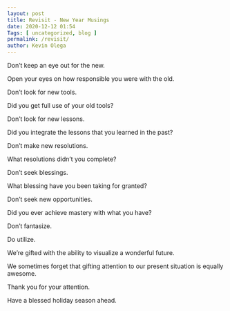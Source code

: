 ```yaml
--- 
layout: post 
title: Revisit - New Year Musings
date: 2020-12-12 01:54
Tags: [ uncategorized, blog ]
permalink: /revisit/ 
author: Kevin Olega 
--- 
```

Don’t keep an eye out for the new. 

Open your eyes on how responsible you were with the old. 

Don’t look for new tools. 

Did you get full use of your old tools?

Don’t look for new lessons. 

Did you integrate the lessons that you learned in the past? 

Don’t make new resolutions. 

What resolutions didn’t you complete?

Don’t seek blessings. 

What blessing have you been taking for granted?

Don’t seek new opportunities. 

Did you ever achieve mastery with what you have?

Don’t fantasize. 

Do utilize. 

We’re gifted with the ability to visualize a wonderful future. 

We sometimes forget that gifting attention to our present situation is equally awesome. 

Thank you for your attention. 

Have a blessed holiday season ahead. 